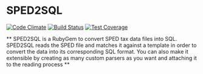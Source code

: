 # SPED2SQL

[![Code Climate](https://codeclimate.com/github/josuelima/sped2sql.png)](https://codeclimate.com/github/josuelima/sped2sql)
[![Build Status](https://travis-ci.org/josuelima/sped2sql.svg?branch=master)](https://travis-ci.org/josuelima/sped2sql)
[![Test Coverage](https://codeclimate.com/github/josuelima/sped2sql/badges/coverage.svg)](https://codeclimate.com/github/josuelima/sped2sql)

** SPED2SQL is a RubyGem to convert SPED tax data files into SQL. SPED2SQL reads the SPED file and matches it against a template in order to convert the data into its corresponding SQL format. You can also make it extensible by creating as many custom parsers as you want and attaching it to the reading process **